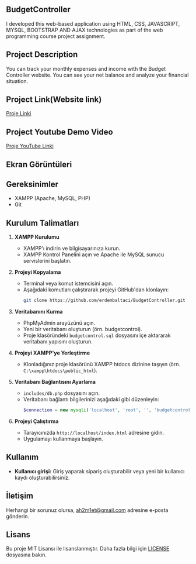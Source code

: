 ## BudgetController
I developed this web-based application using HTML, CSS, JAVASCRIPT, MYSQL, BOOTSTRAP AND AJAX technologies as part of the web programming course project assignment.

## Project Description
You can track your monthly expenses and income with the Budget Controller website. You can see your net balance and analyze your financial situation.

## Project Link(Website link)
[Proje Linki](budgetcontroller.com.tr)

## Project Youtube Demo Video 
[Proje YouTube Linki](youtube_linki)

## Ekran Görüntüleri


## Gereksinimler

- XAMPP (Apache, MySQL, PHP)
- Git

## Kurulum Talimatları

1. **XAMPP Kurulumu**
   - XAMPP'ı indirin ve bilgisayarınıza kurun.
   - XAMPP Kontrol Panelini açın ve Apache ile MySQL sunucu servislerini başlatın.

2. **Projeyi Kopyalama**
   - Terminal veya komut istemcisini açın.
   - Aşağıdaki komutları çalıştırarak projeyi GitHub'dan klonlayın:
     ```sh
     git clone https://github.com/erdembaltaci/BudgetController.git
     ```

3. **Veritabanını Kurma**
   - PhpMyAdmin arayüzünü açın.
   - Yeni bir veritabanı oluşturun (örn. budgetcontrol).
   - Proje klasöründeki `budgetcontrol.sql` dosyasını içe aktararak veritabanı yapısını oluşturun.

4. **Projeyi XAMPP'ye Yerleştirme**
   - Klonladığınız proje klasörünü XAMPP htdocs dizinine taşıyın (örn. `C:\xampp\htdocs\public_html`).

5. **Veritabanı Bağlantısını Ayarlama**
   - `includes/db.php` dosyasını açın.
   - Veritabanı bağlantı bilgilerinizi aşağıdaki gibi düzenleyin:
     ```php
     $connection = new mysqli('localhost', 'root', '', 'budgetcontrol');
     ```

6. **Projeyi Çalıştırma**
   - Tarayıcınızda `http://localhost/index.html` adresine gidin.
   - Uygulamayı kullanmaya başlayın.

## Kullanım

- **Kullanıcı girişi:** Giriş yaparak sipariş oluşturabilir veya yeni bir kullanıcı kaydı oluşturabilirsiniz.

## İletişim

Herhangi bir sorunuz olursa, [ah2m1et@gmail.com](mailto:ah2m1et@gmail.com) adresine e-posta gönderin.

## Lisans

Bu proje MIT Lisansı ile lisanslanmıştır. Daha fazla bilgi için [LICENSE](LICENSE) dosyasına bakın.
